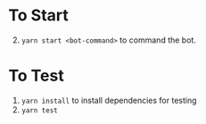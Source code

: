 # To Start
2. `yarn start <bot-command>` to command the bot.

# To Test
1. `yarn install` to install dependencies for testing
2. `yarn test`
